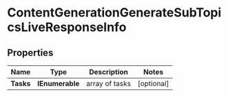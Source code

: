 # ContentGenerationGenerateSubTopicsLiveResponseInfo


## Properties

| Name | Type | Description | Notes |
|------------ | ------------- | ------------- | -------------|
**Tasks** | **IEnumerable<ContentGenerationGenerateSubTopicsLiveTaskInfo>** | array of tasks |[optional]|